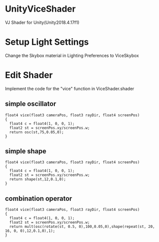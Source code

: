 # UnityViceShader
VJ Shader for Unity(Unity2018.4.17f1)

# Setup Light Settings
Change the Skybox material in Lighting Preferences to ViceSkybox 

# Edit Shader
Implement the code for the "vice" function in ViceShader.shader

## simple oscillator
```
float4 vice(float3 cameraPos, float3 rayDir, float4 screenPos)
{
  float4 c = float4(1, 0, 0, 1);
  float2 st = screenPos.xy/screenPos.w;
  return osc(st,75,0.05,0);
}
```

## simple shape
```
float4 vice(float3 cameraPos, float3 rayDir, float4 screenPos)
{
  float4 c = float4(1, 0, 0, 1);
  float2 st = screenPos.xy/screenPos.w;
  return shape(st,12,0.1,0);
}
```
## combination operator
```
float4 vice(float3 cameraPos, float3 rayDir, float4 screenPos)
{
  float4 c = float4(1, 0, 0, 1);
  float2 st = screenPos.xy/screenPos.w;
  return mult(osc(rotate(st, 0.5, 0),100,0.05,0),shape(repeat(st, 20, 16, 0, 0),12,0.1,0),1);
}
```
